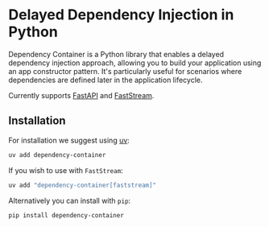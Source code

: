 # Delayed Dependency Injection in Python

Dependency Container is a Python library that enables a delayed dependency injection approach, allowing you to build your application using an app constructor pattern. It's particularly useful for scenarios where dependencies are defined later in the application lifecycle.

Currently supports [FastAPI](https://fastapi.tiangolo.com/) and [FastStream](https://faststream.airt.ai/latest/).

## Installation

For installation we suggest using [uv](https://github.com/astral-sh/uv):

```bash
uv add dependency-container
```

If you wish to use with `FastStream`:

```bash
uv add "dependency-container[faststream]"
```

Alternatively you can install with `pip`:

```bash
pip install dependency-container
```
